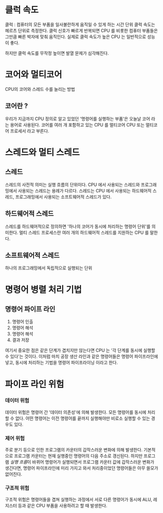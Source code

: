 # 클럭 속도

클럭 : 컴퓨터의 모든 부품을 일사불란하게 움직일 수 있게 하는 시간 단위
클럭 속도는 헤르츠 단위로 측정한다.
클럭 신호가 빠르게 반복되면 CPU 를 비롯한 컴퓨터 부품들은 그만큼 빠른 박자에 맞춰 움직인다.
실제로 클럭 속도가 높은 CPU 는 일반적으로 성능이 좋다.

하지만 클럭 속도를 무작정 높이면 발열 문제가 심각해진다.

# 코어와 멀티코어

CPU의 코어와 스레드 수를 늘리는 방법

## 코어란 ?

우리가 지금까지 CPU 정의로 알고 있었던 '명령어를 실행하는 부품'은 오늘날 코어 라는 용어로 사용된다.
코어를 여러 개 포함하고 있는 CPU 를 멀티코어 CPU 또는 멀티코어 프로세서 라고 부른다.

# 스레드와 멀티 스레드

## 스레드

스레드의 사전적 의미는 실행 흐름의 단위이다.
CPU 에서 사용되는 스레드와 프로그래밍에서 사용되는 스레드는 용례가 다르다.
스레드는 CPU 에서 사용되는 하드웨어적 스레드, 프로그래밍에서 사용되는 소프트웨어적 스레드가 있다.

## 하드웨어적 스레드

스레드를 하드웨어적으로 정의하면 '하나의 코어가 동시에 처리하는 명령어 단위'를 의미한다.
멀티 스레드 프로세스란 여러 개의 하드웨어적 스레드를 지원하는 CPU 를 말한다.

## 소프트웨어적 스레드

하나의 프로그래밍에서 독립적으로 실행되는 단위

# 명령어 병렬 처리 기법

## 명령어 파이프 라인

1. 명령어 인출
2. 명령어 해석
3. 명령어 해석
4. 결과 저장

여기서 중요한 점은 같은 단계가 겹치지만 않는다면 CPU 는 '각 단계를 동시에 실행할 수 있다'는 것이다.
이처럼 마치 공장 생산 라인과 같은 명령어들은 명령어 파이프라인에 넣고, 동시에 처리하는 기법을 명령어 파이프라이닝 이라고 한다.

# 파이프 라인 위험

### 데이터 위험

데이터 위험은 명령어 간 '데이터 의존성'에 의해 발생한다.
모든 명령어를 동시에 처리할 수 없다. 어떤 명령어는 이전 명령어를 끝까지 실행해야만 비로소 실행할 수 있는 경우도 있다.

### 제어 위험

주로 분기 등으로 인한 프로그램의 카운터의 갑작스러운 변화에 의해 발생한다.
기본적으로 프로그램 카운터는 현재 실행중인 명령어의 다음 주소로 갱신된다.
하지만 프로그램 *실행 흐름*이 바뀌어 명령어가 실행되면서 프로그램 카운터 값에 갑작스러운 변화가 생긴다면,
명령어 파이프라인에 미리 가지고 와서 처리중이었던 명령어들은 아무 쓸모가 없어진다.

### 구조적 위험

구조적 위험은 명령어들을 겹쳐 실행하는 과정에서 서로 다른 명령어가 동시에 ALU, 레지스터 등과 같은 CPU 부품을 사용하려고 할 때 발생한다.
